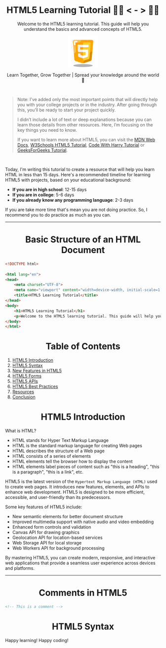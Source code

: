 <!-- Maa World Foundation 🤗 -->
<!-- Email: maaworldfoundation@gmail.com -->
<!-- LinkedIn: https://www.linkedin.com/company/maa-world/ -->

<div align="center">
    <h1>HTML5 Learning Tutorial 🧑‍💻 < - > 👩‍💻</h1> 
    <p>Welcome to the HTML5 learning tutorial. This guide will help you understand the basics and advanced concepts of HTML5.</p>
    
</div>


<p align="center">
    <img src="html5-mwf.png" alt="HTML5" height="100" weight="100" />
</p>

<p align="center">Learn Together, Grow Together | Spread your knowledge around the world 🤗</p>

<br>

>
> Note: I’ve added only the most important points that will directly help you with your college projects or in the industry. After going through this, you’ll be ready to start your project quickly.
> 
> I didn’t include a lot of text or deep explanations because you can learn those details from other resources. Here, I’m focusing on the key things you need to know.
> 
> If you want to learn more about HTML5, you can visit the [MDN Web Docs](https://developer.mozilla.org/en-US/docs/Web/Guide/HTML/HTML5), [W3Schools HTML5 Tutorial](https://www.w3schools.com/html/html5_intro.asp), [Code With Harry Tutorial](https://www.codewithharry.com/tutorial/html-home/) or [GeeksForGeeks Tutorial](https://www.geeksforgeeks.org/html-complete-guide/).
> 

<br>

Today, I'm writing this tutorial to create a resource that will help you learn HTML in less than 15 days. Here's a recommended timeline for learning HTML5 with projects, based on your educational background:

- **If you are in high school**: 12-15 days 
- **If you are in college**: 5-6 days 
- **If you already know any programming language**: 2-3 days 

If you are take more time that's mean you are not doing practice. So, I recommend you to do practice as much as you can.

---

<h1 align="center"> Basic Structure of an HTML Document </h1>

```html
<!DOCTYPE html>

<html lang="en">
<head>
    <meta charset="UTF-8">
    <meta name="viewport" content="width=device-width, initial-scale=1.0">
    <title>HTML5 Learning Tutorial</title>
</head>
<body>
    <h1>HTML5 Learning Tutorial</h1>
    <p>Welcome to the HTML5 learning tutorial. This guide will help you understand the basics and advanced concepts of HTML5.</p>
</body>
</html>
```

<h1 align="center"> Table of Contents </h1>

1. [HTML5 Introduction](#html5-introduction)    
2. [HTML5 Syntax](#html5-syntax)
3. [New Features in HTML5](#new-features-in-html5)
4. [HTML5 Forms](#html5-forms)
5. [HTML5 APIs](#html5-apis)
6. [HTML5 Best Practices](#html5-best-practices)
7. [Resources](#resources)
8. [Conclusion](#conclusion)


<h1 align="center">HTML5 Introduction</h1>

What is HTML?
- HTML stands for Hyper Text Markup Language
- HTML is the standard markup language for creating Web pages
- HTML describes the structure of a Web page
- HTML consists of a series of elements
- HTML elements tell the browser how to display the content
- HTML elements label pieces of content such as "this is a heading", "this is a paragraph", "this is a link", etc.

HTML5 is the latest version of the `Hypertext Markup Language (HTML)` used to create web pages. It introduces new features, elements, and APIs to enhance web development. HTML5 is designed to be more efficient, accessible, and user-friendly than its predecessors.

Some key features of HTML5 include:
- New semantic elements for better document structure
- Improved multimedia support with native audio and video embedding
- Enhanced form controls and validation
- Canvas API for drawing graphics
- Geolocation API for location-based services
- Web Storage API for local storage
- Web Workers API for background processing

By mastering HTML5, you can create modern, responsive, and interactive web applications that provide a seamless user experience across devices and platforms.

---

<h1 align="center">Comments in HTML5</h1>

```html
<!-- This is a comment -->
```

<h1 align="center">HTML5 Syntax</h1>





Happy learning! Happy coding!